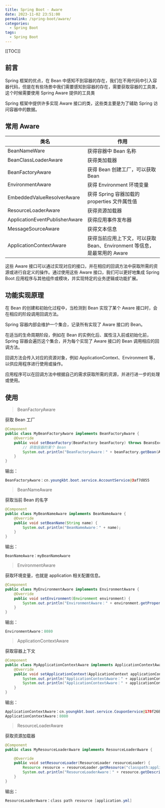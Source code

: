 ```yaml
---
title: Spring Boot - Aware
date: 2023-11-02 23:51:00
permalink: /spring-boot/aware/
categories:
  - Spring Boot
tags:
  - Spring Boot
---
```


[[TOC]]

## 前言

Spring 框架的优点，在 Bean 中感知不到容器的存在，我们在不用代码中引入容器代码，但是在有些场景中我们需要感知到容器的存在，需要获取容器的工具类，这个时候需要使用 Spring Aware 提供的工具类

Spring 框架中提供许多实现 Aware 接口的类，这些类主要是为了辅助 Spring 访问容器中的数据。

## 常用 Aware

| 类名                           | 作用                                                                    |
| ------------------------------ | ----------------------------------------------------------------------- |
| BeanNameWare                   | 获得容器中 Bean 名称                                                    |
| BeanClassLoaderAware           | 获得类加载器                                                            |
| BeanFactoryAware               | 获得 Bean 创建工厂，可以获取 Bean                                       |
| EnvironmentAware               | 获得 Environment 环境变量                                               |
| EmbeddedValueResolverAware     | 获得 Spring 容器加载的 properties 文件属性值                            |
| ResourceLoaderAware            | 获得资源加载器                                                          |
| ApplicationEventPublisherAware | 获得应用事件发布器                                                      |
| MessageSourceAware             | 获得文本信息                                                            |
| ApplicationContextAware        | 获得当前应用上下文，可以获取 Bean、Environment 等信息，是最常用的 Aware |

这些 Aware 接口可以通过实现对应的接口，并在相应的回调方法中获取所需的资源或进行自定义的操作。通过使用这些 Aware 接口，我们可以更好地集成 Spring Boot 应用程序与其他组件或模块，并实现特定的业务逻辑或功能扩展。

## 功能实现原理

在 Bean 的创建和初始化过程中，当检测到 Bean 实现了某个 Aware 接口时，会在相应的阶段调用回调方法。

Spring 容器内部会维护一个集合，记录所有实现了 Aware 接口的 Bean。

在适当的生命周期阶段，例如在 Bean 的实例化后、属性注入前或初始化前，Spring 容器会遍历这个集合，并为每个实现了 Aware 接口的 Bean 调用相应的回调方法。

回调方法会传入对应的资源对象，例如 ApplicationContext、Environment 等，以供应用程序进行使用或操作。

应用程序可以在回调方法中根据自己的需求获取所需的资源，并进行进一步的处理或使用。

## 使用

> BeanFactoryAware

获取 Bean 工厂

```java
@Component
public class MyBeanFactoryAware implements BeanFactoryAware {
    @Override
    public void setBeanFactory(BeanFactory beanFactory) throws BeansException {
        // 获取容器的某个 Bean
        System.out.println("BeanFactoryAware：" + beanFactory.getBean(AccountService.class));
    }
}
```

输出：

```java
BeanFactoryAware：cn.youngkbt.boot.service.AccountService@3af7d855
```

> BeanNameAware

获取当前 Bean 的名字

```java
@Component
public class MyBeanNameAware implements BeanNameAware {
    @Override
    public void setBeanName(String name) {
        System.out.println("BeanNameAware：" + name);
    }
}
```

输出：

```java
BeanNameAware：myBeanNameAware
```

> EnvironmentAware

获取环境变量，也就是 application 相关配置信息。

```java
@Component
public class MyEnvironmentAware implements EnvironmentAware {
    @Override
    public void setEnvironment(Environment environment) {
        System.out.println("EnvironmentAware：" + environment.getProperty("server.port"));
    }
}

```

输出：

```java
EnvironmentAware：8080
```

> ApplicationContextAware

获取容器上下文

```java
@Component
public class MyApplicationContextAware implements ApplicationContextAware {
    @Override
    public void setApplicationContext(ApplicationContext applicationContext) throws BeansException {
        System.out.println("ApplicationContextAware：" + applicationContext.getBean(CouponService.class));
        System.out.println("ApplicationContextAware：" + applicationContext.getEnvironment().getProperty("server.port"));
    }
}
```

输出：

```java
ApplicationContextAware：cn.youngkbt.boot.service.CouponService@178f268a
ApplicationContextAware：8080
```

> ResourceLoaderAware

获取资源加载器

```java
@Component
public class MyResourceLoaderAware implements ResourceLoaderAware {

    @Override
    public void setResourceLoader(ResourceLoader resourceLoader) {
        Resource resource = resourceLoader.getResource("classpath:application.yml");
        System.out.println("ResourceLoaderAware：" + resource.getDescription());
    }
}
```

输出：

```java
ResourceLoaderAware：class path resource [application.yml]
```
